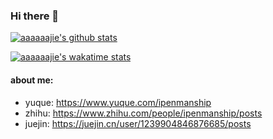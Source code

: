 ### Hi there 👋

<!--
**aaaaaajie/aaaaaajie** is a ✨ _special_ ✨ repository because its `README.md` (this file) appears on your GitHub profile.

Here are some ideas to get you started:

- 🔭 I’m currently working on ...
- 🌱 I’m currently learning ...
- 👯 I’m looking to collaborate on ...
- 🤔 I’m looking for help with ...
- 💬 Ask me about ...
- 📫 How to reach me: ...
- 😄 Pronouns: ...
- ⚡ Fun fact: ...
-->
[![aaaaaajie's github stats](https://github-readme-stats.vercel.app/api?username=aaaaaajie&show_icons=true)](https://camo.githubusercontent.com/94c36fa17551143310e5979487a50cf9a194679e/68747470733a2f2f6769746875622d726561646d652d73746174732e76657263656c2e6170702f6170693f757365726e616d653d6161616161616a69652673686f775f69636f6e733d74727565)    

[![aaaaaajie's wakatime stats](https://github-readme-stats.vercel.app/api/top-langs?username=aaaaaajie&layout=compact)](https://camo.githubusercontent.com/9051a2535bd5675b85bd4d5cc8d02597494e26d0/68747470733a2f2f6769746875622d726561646d652d73746174732e76657263656c2e6170702f6170692f746f702d6c616e67733f757365726e616d653d6161616161616a6965)            
 
#### about me:
- yuque: https://www.yuque.com/ipenmanship
- zhihu: https://www.zhihu.com/people/ipenmanship/posts
- juejin: https://juejin.cn/user/1239904846876685/posts
